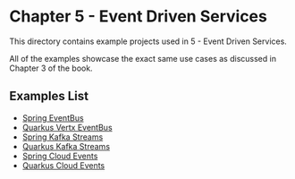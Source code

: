 # Chapter 5 - Event Driven Services
This directory contains example projects used in 5 - Event Driven Services.

All of the examples showcase the exact same use cases as discussed in Chapter 3 of the book.

## Examples List
- [Spring EventBus](chapter-5-spring-eventbus/)
- [Quarkus Vertx EventBus](chapter-5-quarkus-vertx-eventbus/)
- [Spring Kafka Streams](chapter-5-spring-kafka-streams/)
- [Quarkus Kafka Streams](chapter-5-quarkus-kafka-streams/)
- [Spring Cloud Events](chapter-5-spring-cloud-events/)
- [Quarkus Cloud Events](chapter-5-quarkus-cloud-events/)